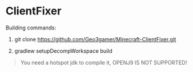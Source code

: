 ClientFixer
=====================
Building commands:

1) git clone https://github.com/Geo3gamer/Minecraft-ClientFixer.git

2) gradlew setupDecompWorkspace build

> You need a hotspot jdk to compile it, OPENJ9 IS NOT SUPPORTED!
